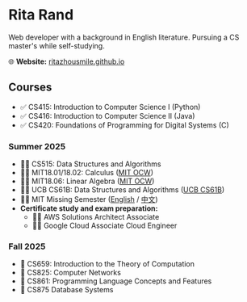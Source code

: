 # Rita Rand

Web developer with a background in English literature.
Pursuing a CS master's while self-studying.

🌐 **Website:** [ritazhousmile.github.io](https://ritazhousmile.github.io/)

## Courses
- ✅ CS415: Introduction to Computer Science I (Python)
- ✅ CS416: Introduction to Computer Science II (Java)
- ✅ CS420: Foundations of Programming for Digital Systems (C)

### Summer 2025
- 👩‍💻 CS515: Data Structures and Algorithms
- 👩‍💻 MIT18.01/18.02: Calculus ([MIT OCW](https://ocw.mit.edu/courses/18-01sc-single-variable-calculus-fall-2010/pages/syllabus/))
- 👩‍💻 MIT18.06: Linear Algebra ([MIT OCW](https://ocw.mit.edu/courses/18-06sc-linear-algebra-fall-2011/pages/syllabus/))
- 👩‍💻 UCB CS61B: Data Structures and Algorithms ([UCB CS61B](https://sp24.datastructur.es/))
- 👩‍💻 MIT Missing Semester ([English](https://missing.csail.mit.edu/2020/) / [中文](https://missing-semester-cn.github.io/))
- **Certificate study and exam preparation:**
  - 👩‍💻 AWS Solutions Architect Associate
  - 👩‍💻 Google Cloud Associate Cloud Engineer

### Fall 2025
- 📅 CS659: Introduction to the Theory of Computation
- 📅 CS825: Computer Networks
- 📅 CS861: Programming Language Concepts and Features
- 📅 CS875 Database Systems


